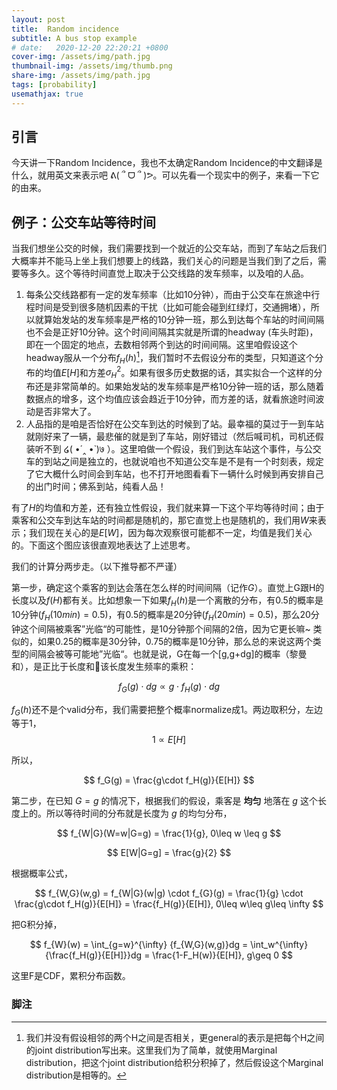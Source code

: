```yaml
---
layout: post
title:  Random incidence
subtitle: A bus stop example
# date:   2020-12-20 22:20:21 +0800
cover-img: /assets/img/path.jpg
thumbnail-img: /assets/img/thumb.png
share-img: /assets/img/path.jpg
tags: [probability]
usemathjax: true
---
```


## 引言

今天讲一下Random Incidence，我也不太确定Random Incidence的中文翻译是什么，就用英文来表示吧 ᕕ( ՞ ᗜ ՞ )ᕗ。可以先看一个现实中的例子，来看一下它的由来。

## 例子：公交车站等待时间

当我们想坐公交的时候，我们需要找到一个就近的公交车站，而到了车站之后我们大概率并不能马上坐上我们想要上的线路，我们关心的问题是当我们到了之后，需要等多久。这个等待时间直觉上取决于公交线路的发车频率，以及咱的人品。

1. 每条公交线路都有一定的发车频率（比如10分钟），而由于公交车在旅途中行程时间是受到很多随机因素的干扰（比如可能会碰到红绿灯，交通拥堵），所以就算始发站的发车频率是严格的10分钟一班，那么到达每个车站的时间间隔也不会是正好10分钟。这个时间间隔其实就是所谓的headway (车头时距)，即在一个固定的地点，去数相邻两个到达的时间间隔。这里咱假设这个headway服从一个分布$f_H(h)$[^1]，我们暂时不去假设分布的类型，只知道这个分布的均值$E[H]$和方差$\sigma_{H}^{2}$。如果有很多历史数据的话，其实拟合一个这样的分布还是非常简单的。如果始发站的发车频率是严格10分钟一班的话，那么随着数据点的增多，这个均值应该会趋近于10分钟，而方差的话，就看旅途时间波动是否非常大了。
2. 人品指的是咱是否恰好在公交车到达的时候到了站。最幸福的莫过于一到车站就刚好来了一辆，最悲催的就是到了车站，刚好错过（然后喊司机，司机还假装听不到 ໒( •́ ‸ •̀ )७ ）。这里咱做一个假设，我们到达车站这个事件，与公交车的到站之间是独立的，也就说咱也不知道公交车是不是有一个时刻表，规定了它大概什么时间会到车站，也不打开地图看看下一辆什么时候到再安排自己的出门时间；佛系到站，纯看人品！

有了$H$的均值和方差，还有独立性假设，我们就来算一下这个平均等待时间；由于乘客和公交车到达车站的时间都是随机的，那它直觉上也是随机的，我们用$W$来表示；我们现在关心的是$E[W]$，因为每次观察很可能都不一定，均值是我们关心的。下面这个图应该很直观地表达了上述思考。

我们的计算分两步走。（以下推导都不严谨）

第一步，确定这个乘客的到达会落在怎么样的时间间隔（记作$G$）。直觉上G跟H的长度以及$f(H)$都有关。比如想象一下如果$f_H(h)$是一个离散的分布，有0.5的概率是10分钟($f_H(10 min)=0.5$)，有0.5的概率是20分钟($f_H(20 min)=0.5$)，那么20分钟这个间隔被乘客”光临“的可能性，是10分钟那个间隔的2倍，因为它更长嘛~ 类似的，如果0.25的概率是30分钟，0.75的概率是10分钟，那么总的来说这两个类型的间隔会被等可能地”光临“。也就是说，G在每一个[g,g+dg]的概率（黎曼和），是正比于长度和该长度发生频率的乘积：

$$
f_G(g)\cdot dg\propto g\cdot f_H(g)\cdot dg
$$

$f_G(h)$还不是个valid分布，我们需要把整个概率normalize成1。两边取积分，左边等于1，
$$
1 \propto E[H]
$$

所以，

$$
f_G(g) = \frac{g\cdot f_H(g)}{E[H]}
$$

第二步，在已知 $G=g$ 的情况下，根据我们的假设，乘客是 **均匀** 地落在 $g$ 这个长度上的。所以等待时间的分布就是长度为 $g$ 的均匀分布，

$$
f_{W|G}(W=w|G=g) = \frac{1}{g}, 0\leq w \leq g
$$

$$
E[W|G=g] = \frac{g}{2}
$$

根据概率公式，

$$
f_{W,G}(w,g) = f_{W|G}(w|g) \cdot f_{G}(g) = \frac{1}{g} \cdot \frac{g\cdot f_H(g)}{E[H]} = \frac{f_H(g)}{E[H]}, 0\leq w\leq g\leq \infty
$$

把G积分掉，

$$
f_{W}(w) = \int_{g=w}^{\infty} {f_{W,G}(w,g)}dg = \int_w^{\infty} {\frac{f_H(g)}{E[H]}}dg = \frac{1-F_H(w)}{E[H]}, g\geq 0
$$

这里F是CDF，累积分布函数。

### 脚注


[^1]: 我们并没有假设相邻的两个H之间是否相关，更general的表示是把每个H之间的joint distribution写出来。这里我们为了简单，就使用Marginal distribution，把这个joint distribution给积分积掉了，然后假设这个Marginal distribution是相等的。